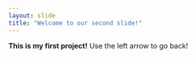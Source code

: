 ```yaml
---
layout: slide
title: "Welcome to our second slide!"
---
```

**This is my first project!**
Use the left arrow to go back!
